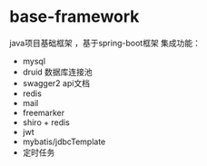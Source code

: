 # base-framework
java项目基础框架 ，基于spring-boot框架
集成功能：
- mysql 
- druid 数据库连接池
- swagger2 api文档
- redis
- mail
- freemarker
- shiro + redis
- jwt
- mybatis/jdbcTemplate
- 定时任务
